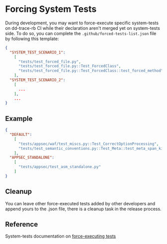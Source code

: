 # Forcing System Tests

During development, you may want to force-execute specific system-tests on dd-trace-rb CI while their declaration aren't merged yet on system-tests side.
To do so, you can complete the `.github/forced-tests-list.json` file by following this template:

```json
{
  "SYSTEM_TEST_SCENARIO_1":
    [
      "tests/test_forced_file.py",
      "tests/test_forced_file.py::Test_ForcedClass",
      "tests/test_forced_file.py::Test_ForcedClass::test_forced_method"
    ],
  "SYSTEM_TEST_SCENARIO_2":
    [
      ...
    ],
    ...
}
```

## Example

```json
{
  "DEFAULT":
    [
      "tests/appsec/waf/test_miscs.py::Test_CorrectOptionProcessing",
      "tests/test_semantic_conventions.py::Test_Meta::test_meta_span_kind"
    ],
  "APPSEC_STANDALONE":
    [
      "tests/appsec/test_asm_standalone.py"
    ]
}
```

## Cleanup

You can leave other force-executed tests added by other developers and append yours to the .json file, there is a cleanup task in the release process.

## Reference

System-tests documentation on [force-executing tests](https://github.com/DataDog/system-tests/blob/main/docs/execute/force-execute.md)